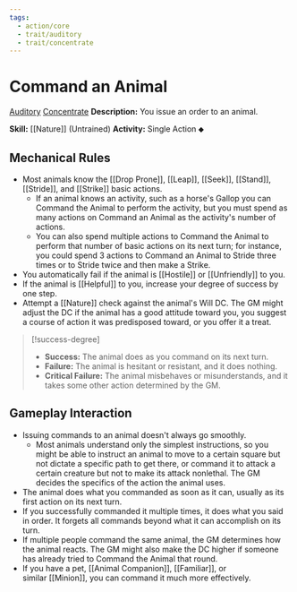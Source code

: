 ```yaml
---
tags:
  - action/core
  - trait/auditory
  - trait/concentrate
---
```

# Command an Animal [](#Actions "Single Action")

[Auditory](Auditory.md "General Trait") [Concentrate](Concentrate.md "General Trait")
**Description:** You issue an order to an animal.

**Skill:** [[Nature]] (Untrained)
**Activity:** Single Action ⬥

## Mechanical Rules

- Most animals know the [[Drop Prone]], [[Leap]], [[Seek]], [[Stand]], [[Stride]], and [[Strike]] basic actions.
	- If an animal knows an activity, such as a horse's Gallop you can Command the Animal to perform the activity, but you must spend as many actions on Command an Animal as the activity's number of actions.
	- You can also spend multiple actions to Command the Animal to perform that number of basic actions on its next turn; for instance, you could spend 3 actions to Command an Animal to Stride three times or to Stride twice and then make a Strike. 
- You automatically fail if the animal is [[Hostile]] or [[Unfriendly]] to you.
- If the animal is [[Helpful]] to you, increase your degree of success by one step.
- Attempt a [[Nature]] check against the animal's Will DC. The GM might adjust the DC if the animal has a good attitude toward you, you suggest a course of action it was predisposed toward, or you offer it a treat.  

> [!success-degree]
>- **Success:** The animal does as you command on its next turn. 
>- **Failure:** The animal is hesitant or resistant, and it does nothing.  
>- **Critical Failure:** The animal misbehaves or misunderstands, and it takes some other action determined by the GM.

## Gameplay Interaction

- Issuing commands to an animal doesn't always go smoothly.
	- Most animals understand only the simplest instructions, so you might be able to instruct an animal to move to a certain square but not dictate a specific path to get there, or command it to attack a certain creature but not to make its attack nonlethal. The GM decides the specifics of the action the animal uses.  
- The animal does what you commanded as soon as it can, usually as its first action on its next turn.
- If you successfully commanded it multiple times, it does what you said in order. It forgets all commands beyond what it can accomplish on its turn.
- If multiple people command the same animal, the GM determines how the animal reacts. The GM might also make the DC higher if someone has already tried to Command the Animal that round.  
- If you have a pet, [[Animal Companion]], [[Familiar]], or similar [[Minion]], you can command it much more effectively.